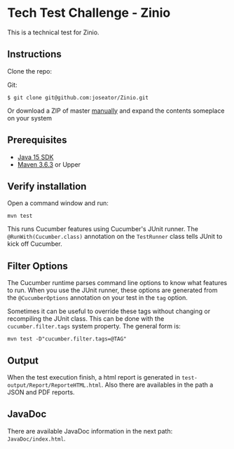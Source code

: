 # Tech Test Challenge - Zinio
This is a technical test for Zinio.

## Instructions
Clone the repo:

Git:
```
$ git clone git@github.com:joseator/Zinio.git
```

Or download a ZIP of master [manually](https://github.com/joseator/Zinio/archive/master.zip) and expand the contents someplace on your system

## Prerequisites
* [Java 15 SDK](https://www.oracle.com/java/technologies/javase/jdk15-archive-downloads.html)
* [Maven 3.6.3](https://maven.apache.org/download.cgi) or Upper

## Verify installation

Open a command window and run:

    mvn test

This runs Cucumber features using Cucumber's JUnit runner. The `@RunWith(Cucumber.class)` annotation on the `TestRunner`
class tells JUnit to kick off Cucumber.

## Filter Options

The Cucumber runtime parses command line options to know what features to run.
When you use the JUnit runner, these options are generated from the `@CucumberOptions` annotation on your test in the `tag` option.

Sometimes it can be useful to override these tags without changing or recompiling the JUnit class. This can be done with the
`cucumber.filter.tags` system property. The general form is:

    mvn test -D"cucumber.filter.tags=@TAG"

## Output
When the test execution finish, a html report is generated in `test-output/Report/ReporteHTML.html`.
Also there are availables in the path a JSON and PDF reports.

## JavaDoc
There are available JavaDoc information in the next path:
`JavaDoc/index.html`. 